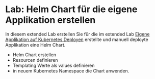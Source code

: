 # Lab: Helm Chart für die eigene Applikation erstellen

In diesem extended Lab erstellen Sie für die im extended Lab [Eigene Applikation auf Kubernetes Deployen](22_deploy_your_own_appication.md) erstellte und manuell deployte Applikation eine Helm Chart.

* Helm Chart erstellen
* Resourcen definieren
* Templating Werte als values definieren
* in neuem Kubernetes Namespace die Chart anwenden.